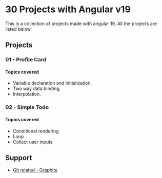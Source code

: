 # 30 Projects with Angular v19

This is a collection of projects made with angular 19. All the projects are listed below.

## Projects

### 01 - Profile Card

#### Topics covered

- Variable declaration and initialization,
- Two way data binding,
- Interpolation.

### 02 - Simple Todo

#### Topics covered

- Conditional rendering
- Loop
- Collect user inputs


## Support

- [Git related - Graphite](https://graphite.dev/guides/topic/github)